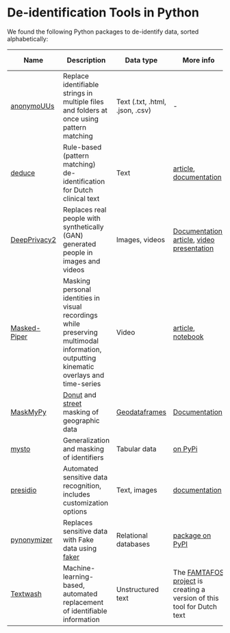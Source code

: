 # De-identification Tools in Python

We found the following Python packages to de-identify data, sorted alphabetically:

| Name | Description | Data type  | More info | License | Maintenance | GitHub stars |
|---|---|---|---|---|---|---| 
| [anonymoUUs](https://github.com/UtrechtUniversity/anonymouus) | Replace identifiable strings in multiple files and folders at once using pattern matching | Text (.txt, .html, .json, .csv) | - | [MIT](https://github.com/UtrechtUniversity/anonymouus/blob/main/LICENSE.md) | Active | 0-10
| [deduce](https://github.com/vmenger/deduce) | Rule-based (pattern matching) de-identification for Dutch clinical text | Text | [article](https://doi.org/10.1016/j.tele.2017.08.002), [documentation](https://deduce.readthedocs.io/en/latest/index.html) | [GPL-v3](https://github.com/vmenger/deduce/blob/main/LICENSE.md) | Active | 10-100
| [DeepPrivacy2](https://github.com/hukkelas/deep_privacy2) | Replaces real people with synthetically (GAN) generated people in images and videos | Images, videos | [Documentation](https://www.hukkelas.no/deep_privacy2/#/), [article](https://openaccess.thecvf.com/content/WACV2023/supplemental/Hukkelas_DeepPrivacy2_Towards_Realistic_WACV_2023_supplemental.pdf), [video presentation](https://www.youtube.com/watch?v=wwKRkkzxKuM) | [Apache 2.0](https://github.com/hukkelas/deep_privacy2/blob/master/LICENSE) | Active | 100-500 |
| [Masked-Piper](https://github.com/WimPouw/TowardsMultimodalOpenScience) | Masking personal identities in visual recordings while preserving multimodal information, outputting kinematic overlays and time-series | Video | [article](https://doi.org/10.1016/j.softx.2022.101236), [notebook](https://wimpouw.github.io/TowardsMultimodalOpenScience/Index) | MIT | Active | 0-10
| [MaskMyPy](https://github.com/TheTinHat/MaskMyPy) | [Donut](https://thetinhat.github.io/MaskMyPy/donut/) and [street](https://thetinhat.github.io/MaskMyPy/street/) masking of geographic data | [Geodataframes](http://geopandas.org/data_structures.html) | [Documentation](https://thetinhat.github.io/MaskMyPy/) | [MIT](https://github.com/TheTinHat/MaskMyPy/blob/master/LICENSE) | Active | 0-10 |
| [mysto](https://github.com/mysto/python-mysto) | Generalization and masking of identifiers | Tabular data | [on PyPi](https://pypi.org/project/mysto/) | [Apache 2.0](https://opensource.org/license/apache-2-0/) | Inactive | 0-10 |
| [presidio](https://github.com/microsoft/presidio) | Automated sensitive data recognition, includes customization options | Text, images | [documentation](https://microsoft.github.io/presidio/) | [MIT](https://github.com/microsoft/presidio/blob/main/LICENSE) | Active | 1000+
| [pynonymizer](https://github.com/rwnx/pynonymizer) | Replaces sensitive data with Fake data using [faker](https://github.com/joke2k/faker) | Relational databases | [package on PyPI](https://pypi.org/project/pynonymizer/https://pypi.org/project/pynonymizer/) | [MIT](https://github.com/rwnx/pynonymizer/blob/master/LICENSE) | Active | 10-100
| [Textwash](https://github.com/maximilianmozes/textwash) | Machine-learning-based, automated replacement of identifiable information | Unstructured text | The [FAMTAFOS project](https://www.nwo.nl/en/projects/203001143) is creating a version of this tool for Dutch text | [GPL-v3](https://github.com/maximilianmozes/textwash/blob/main/LICENSE) | Active | 0-10 |
